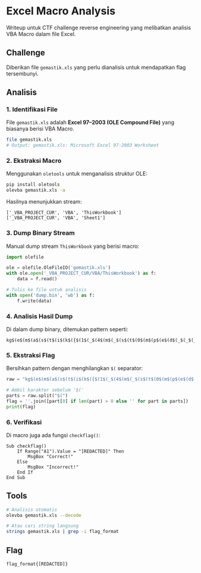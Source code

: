 # Excel Macro Analysis

Writeup untuk CTF challenge reverse engineering yang melibatkan analisis VBA Macro dalam file Excel.

## Challenge

Diberikan file `gemastik.xls` yang perlu dianalisis untuk mendapatkan flag tersembunyi.

## Analisis

### 1. Identifikasi File

File `gemastik.xls` adalah **Excel 97–2003 (OLE Compound File)** yang biasanya berisi VBA Macro.

```bash
file gemastik.xls
# Output: gemastik.xls: Microsoft Excel 97-2003 Worksheet
```

### 2. Ekstraksi Macro

Menggunakan `oletools` untuk menganalisis struktur OLE:

```bash
pip install oletools
olevba gemastik.xls -a
```

Hasilnya menunjukkan stream:
```
['_VBA_PROJECT_CUR', 'VBA', 'ThisWorkbook']
['_VBA_PROJECT_CUR', 'VBA', 'Sheet1']
```

### 3. Dump Binary Stream

Manual dump stream `ThisWorkbook` yang berisi macro:

```python
import olefile

ole = olefile.OleFileIO('gemastik.xls')
with ole.open('_VBA_PROJECT_CUR/VBA/ThisWorkbook') as f:
    data = f.read()

# Tulis ke file untuk analisis
with open('dump.bin', 'wb') as f:
    f.write(data)
```

### 4. Analisis Hasil Dump

Di dalam dump binary, ditemukan pattern seperti:
```
kg$(e$(m$(a$(s$(t$(i$(k$({$(1$(_$(4$(m$(_$(s$(t$(0$(m$(p$(e$(d$(_$(_$(_$(_$(h$(m$(m$(m$(}$(
```

### 5. Ekstraksi Flag

Bersihkan pattern dengan menghilangkan `$(` separator:

```python
raw = "kg$(e$(m$(a$(s$(t$(i$(k$({$(1$(_$(4$(m$(_$(s$(t$(0$(m$(p$(e$(d$(_$(_$(_$(_$(h$(m$(m$(m$(}$("

# Ambil karakter sebelum '$('
parts = raw.split("$(")
flag = ''.join([part[0] if len(part) > 0 else '' for part in parts])
print(flag)
```

### 6. Verifikasi

Di macro juga ada fungsi `checkflag()`:
```vba
Sub checkflag()
    If Range("A1").Value = "[REDACTED]" Then
        MsgBox "Correct!"
    Else
        MsgBox "Incorrect!"
    End If
End Sub
```

## Tools

```bash
# Analisis otomatis
olevba gemastik.xls --decode

# Atau cari string langsung
strings gemastik.xls | grep -i flag_format
```

## Flag

```
flag_format{[REDACTED]}
```
